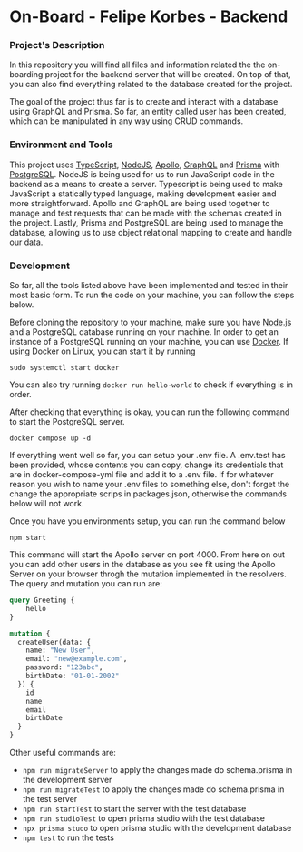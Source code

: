 # On-Board - Felipe Korbes - Backend

### Project's Description

In this repository you will find all files and information related the the on-boarding project for the backend server that will be created. On top of that, you can also find everything related to the database created for the project.

The goal of the project thus far is to create and interact with a database using GraphQL and Prisma. So far, an entity called user has been created, which can be manipulated in any way using CRUD commands.

### Environment and Tools
This project uses [TypeScript](https://www.typescriptlang.org/), [NodeJS](https://nodejs.org/en), [Apollo](https://www.apollographql.com/), [GraphQL](https://graphql.org/) and [Prisma](https://www.prisma.io/) with [PostgreSQL](https://www.postgresql.org/). NodeJS is being used for us to run JavaScript code in the backend as a means to create a server. Typescript is being used to make JavaScript a statically typed language, making development easier and more straightforward. Apollo and GraphQL are being used together to manage and test requests that can be made with the schemas created in the project. Lastly, Prisma and PostgreSQL are being used to manage the database, allowing us to use object relational mapping to create and handle our data.

### Development  
So far, all the tools listed above have been implemented and tested in their most basic form. To run the code on your machine, you can follow the steps below.

Before cloning the repository to your machine, make sure you have [Node.js](https://nodejs.org/en) and a PostgreSQL database running on your machine. In order to get an instance of a PostgreSQL running on your machine, you can use [Docker](https://www.docker.com/). If using Docker on Linux, you can start it by running

```plaintext
sudo systemctl start docker
```

You can also try running `docker run hello-world` to check if everything is in order.

After checking that everything is okay, you can run the following command to start the PostgreSQL server.

```plaintext
docker compose up -d
```

If everything went well so far, you can setup your .env file. A .env.test has been provided, whose contents you can copy, change its credentials that are in docker-compose-yml file and add it to a .env file. If for whatever reason you wish to name your .env files to something else, don't forget the change the appropriate scrips in packages.json, otherwise the commands below will not work.

Once you have you environments setup, you can run the command below

```plaintext
npm start
```

This command will start the Apollo server on port 4000. From here on out you can add other users in the database as you see fit using the Apollo Server on your browser throgh the mutation implemented in the resolvers. The query and mutation you can run are:

```graphql
query Greeting {
    hello
}

mutation {
  createUser(data: {
    name: "New User",
    email: "new@example.com",
    password: "123abc",
    birthDate: "01-01-2002"
  }) {
    id
    name
    email
    birthDate
  }
}

```

Other useful commands are:

+ `npm run migrateServer` to apply the changes made do schema.prisma in the development server 
+ `npm run migrateTest` to apply the changes made do schema.prisma in the test server
+ `npm run startTest` to start the server with the test database
+ `npm run studioTest` to open prisma studio with the test database
+ `npx prisma studo` to open prisma studio with the development database 
+ `npm test` to run the tests

